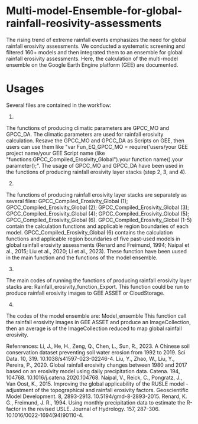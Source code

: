 # Multi-model-Ensemble-for-global-rainfall-reosivity-assessments
The rising trend of extreme rainfall events emphasizes the need for global rainfall erosivity assessments. 
We conducted a systematic screening and filtered 160+ models and then integrated them to an ensemble for global rainfall erosivity assessments. 
Here, the calculation of the multi-model ensemble on the Google Earth Engine platform (GEE) are documented.

# Usages
Several files are contained in the workflow: 

1. 
The functions of producing climatic parameters are GPCC_MO and GPCC_DA. The climatic parameters are used for rainfall erosivity calculation. Resave the GPCC_MO and GPCC_DA as Scripts on GEE, then users can use them like "var Fun_EQ_GPCC_MO = require('users/your GEE project name/your GEE Script name (like "functions:GPCC_Compiled_Erosivity_Global").your function name().your parameter();". The usage of GPCC_MO and GPCC_DA have been used in the functions of producing rainfall erosivity layer stacks (step 2, 3, and 4).

2.
The functions of producing rainfall erosivity layer stacks are separately as several files: GPCC_Compiled_Erosivity_Global (1); GPCC_Compiled_Erosivity_Global (2); GPCC_Compiled_Erosivity_Global (3); GPCC_Compiled_Erosivity_Global (4); GPCC_Compiled_Erosivity_Global (5); GPCC_Compiled_Erosivity_Global (6).
GPCC_Compiled_Erosivity_Global (1-5) contain the calculation functions and applicable region boundaries of each model. GPCC_Compiled_Erosivity_Global (6) contains the calculation functions and applicable region boundaries of five past-used models in global rainfall erosivity assessments (Renard and Freimund, 1994; Naipal et al., 2015; Liu et al., 2020; Li et al., 2023).
These function have been uused in the main function and the functions of the model ensemble.

3.
The main codes of running the functions of producing rainfall erosivity layer stacks are: Rainfall_erosivity_function_Export.
This function could be run to produce rainfall erosivity images to GEE ASSET or CloudStorage.

4.
The codes of the model ensemble are: Model_ensemble
This function call the rainfall erosivity images in GEE ASSET and produce an ImageCollection, then an average is of the ImageCollection reduced to map global rainfall erosivity.


Refenrences: 
Li, J., He, H., Zeng, Q., Chen, L., Sun, R., 2023. A Chinese soil conservation dataset preventing soil water erosion from 1992 to 2019. Sci Data. 10, 319. 10.1038/s41597-023-02246-4.
Liu, Y., Zhao, W., Liu, Y., Pereira, P., 2020. Global rainfall erosivity changes between 1980 and 2017 based on an erosivity model using daily precipitation data. Catena. 194, 104768. 10.1016/j.catena.2020.104768.
Naipal, V., Reick, C., Pongratz, J., Van Oost, K., 2015. Improving the global applicability of the RUSLE model - adjustment of the topographical and rainfall erosivity factors. Geoscientific Model Development. 8, 2893-2913. 10.5194/gmd-8-2893-2015.
Renard, K. G., Freimund, J. R., 1994. Using monthly precipitation data to estimate the R-factor in the revised USLE. Journal of Hydrology. 157, 287-306. 10.1016/0022-1694(94)90110-4.
